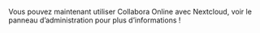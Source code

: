Vous pouvez maintenant utiliser Collabora Online avec Nextcloud, voir le panneau d’administration pour plus d’informations !
